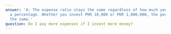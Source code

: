 ```yaml
---
answer: 'A: The expense ratio stays the same regardless of how much you invest - it''s
  a percentage. Whether you invest PKR 10,000 or PKR 1,000,000, the percentage remains
  the same.'
question: Do I pay more expenses if I invest more money?
---
```

